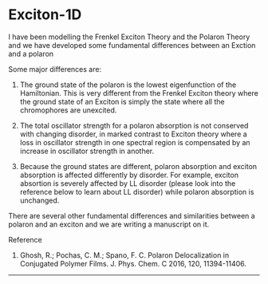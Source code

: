 # Exciton-1D

I have been modelling the Frenkel Exciton Theory and the Polaron Theory and we have developed some fundamental differences between an Exction and a polaron

Some major differences are:

1. The ground state of the polaron is the lowest eigenfunction of the Hamiltonian. This is very different from the Frenkel Exciton theory where the ground state of an Exciton is simply the state where all the chromophores are unexcited.

2. The total oscillator strength for a polaron absorption is not conserved with changing disorder, in marked contrast to Exciton theory where a loss in oscillator strength in one spectral region is compensated by an increase in oscillator strength in another.

3. Because the ground states are different, polaron absorption and exciton absorption is affected differently by disorder. For example, exciton absortion is severely affected by LL disorder (please look into the reference below to learn about LL disorder) while polaron absorption is unchanged. 

There are several other fundamental differences and similarities between a polaron and an exciton and we are writing a manuscript on it.


Reference

1. Ghosh, R.; Pochas, C. M.; Spano, F. C. Polaron Delocalization in Conjugated Polymer Films. J. Phys. Chem. C 2016, 120, 11394-11406.
---------------------------------------------------------------------------------------------------------------------------------
